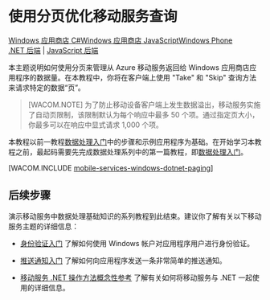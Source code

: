 <properties pageTitle="Refine Mobile Services queries with paging (Windows Store) | Mobile Dev Center" metaKeywords="" description="Learn how to use paging to manage the amount of data returned to your Windows Store app from Mobile Services." metaCanonical="" services="" documentationCenter="Mobile" title="Refine Mobile Services queries with paging" authors="glenga" solutions="" manager="" editor="" />
<tags ms.service=""
    ms.date=""
    wacn.date=""
    />


# 使用分页优化移动服务查询

<div class="dev-center-tutorial-selector sublanding"><a href="/zh-cn/documentation/articles/mobile-services-dotnet-backend-windows-store-dotnet-add-paging-data" title="Windows Store C#" class="current">Windows 应用商店 C#</a><a href="/zh-cn/documentation/articles/mobile-services-dotnet-backend-windows-store-javascript-add-paging-data" title="Windows Store JavaScript">Windows 应用商店 JavaScript</a><a href="/zh-cn/documentation/articles/mobile-services-dotnet-backend-windows-phone-add-paging-data" title="Windows Phone">Windows Phone</a>
<!--<a href="/zh-cn/documentation/articles/mobile-services-ios-add-paging-data" title="iOS">iOS</a><a href="/zh-cn/documentation/articles/mobile-services-android-add-paging-data" title="Android">Android</a>-->
</div>
<div class="dev-center-tutorial-subselector"><a href="/zh-cn/documentation/articles/mobile-services-dotnet-backend-windows-store-dotnet-add-paging-data" title=".NET backend" class="current">.NET 后端</a> | <a href="/zh-cn/documentation/articles/mobile-services-windows-store-dotnet-add-paging-data"  title="JavaScript backend">JavaScript 后端</a></div>


本主题说明如何使用分页来管理从 Azure 移动服务返回给 Windows 应用商店应用程序的数据量。在本教程中，你将在客户端上使用 "Take" 和 "Skip" 查询方法来请求特定的数据“页”。

> [WACOM.NOTE] 为了防止移动设备客户端上发生数据溢出，移动服务实施了自动页限制，该限制默认为每个响应中最多 50 个项。通过指定页大小，你最多可以在响应中显式请求 1,000 个项。

本教程以前一教程[数据处理入门][]中的步骤和示例应用程序为基础。在开始学习本教程之前，最起码需要先完成数据处理系列中的第一篇教程，即[数据处理入门][]。


[WACOM.INCLUDE [mobile-services-windows-dotnet-paging](../includes/mobile-services-windows-dotnet-paging.md)]

<a name="next-steps"> </a>
## 后续步骤

演示移动服务中数据处理基础知识的系列教程到此结束。建议你了解有关以下移动服务主题的详细信息：

-   [身份验证入门][]
    了解如何使用 Windows 帐户对应用程序用户进行身份验证。

-   [推送通知入门][]
    了解如何向应用程序发送一条非常简单的推送通知。

-   [移动服务 .NET 操作方法概念性参考][]
    了解有关如何将移动服务与 .NET 一起使用的详细信息。

  [Windows 应用商店 C#]: /zh-cn/documentation/articles/mobile-services-dotnet-backend-windows-store-dotnet-add-paging-data "Windows 应用商店 C#"
  [Windows 应用商店 JavaScript]: /zh-cn/documentation/articles/mobile-services-dotnet-backend-windows-store-javascript-add-paging-data "Windows 应用商店 JavaScript"
  [Windows Phone]: /zh-cn/documentation/articles/mobile-services-dotnet-backend-windows-phone-add-paging-data "Windows Phone"
  [.NET 后端]: /zh-cn/documentation/articles/mobile-services-dotnet-backend-windows-store-dotnet-add-paging-data ".NET 后端"
  [JavaScript 后端]: /zh-cn/documentation/articles/mobile-services-windows-store-dotnet-add-paging-data "JavaScript 后端"
  [数据处理入门]: /zh-cn/documentation/articles/mobile-services-dotnet-backend-windows-store-dotnet-get-started-data/
  [mobile-services-windows-dotnet-paging]: ../includes/mobile-services-windows-dotnet-paging.md
  [身份验证入门]: /zh-cn/documentation/articles/mobile-services-dotnet-backend-windows-store-dotnet-get-started-users/
  [推送通知入门]: /zh-cn/documentation/articles/mobile-services-dotnet-backend-windows-store-dotnet-get-started-push/
  [移动服务 .NET 操作方法概念性参考]: /develop/mobile/how-to-guides/work-with-net-client-library
